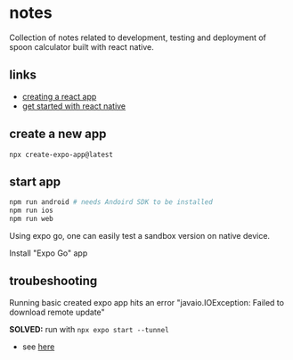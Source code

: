 # notes

Collection of notes related to development, testing and deployment of spoon calculator built with
react native.

## links

- [creating a react app](https://react.dev/learn/creating-a-react-app)
- [get started with react native](https://reactnative.dev/docs/environment-setup)

## create a new app

`npx create-expo-app@latest`

## start app

```bash
npm run android # needs Andoird SDK to be installed
npm run ios
npm run web
```

Using expo go, one can easily test a sandbox version on native device.

Install "Expo Go" app

## troubeshooting

Running basic created expo app hits an error "javaio.IOException: Failed to download remote update"

**SOLVED:** run with `npx expo start --tunnel`
- see [here](https://docs.expo.dev/get-started/start-developing/)
